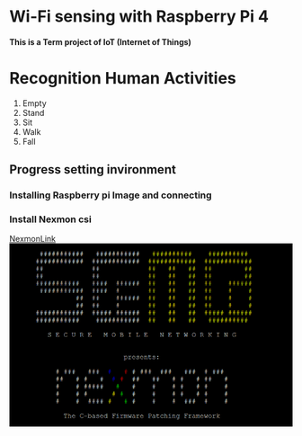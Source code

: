 # Wi-Fi sensing with Raspberry Pi 4
#### This is a Term project of IoT (Internet of Things)    
# Recognition Human Activities

1. Empty
2. Stand
3. Sit
4. Walk
5. Fall

## Progress setting invironment
### Installing Raspberry pi Image and connecting
### Install Nexmon csi
[NexmonLink](https://github.com/seemoo-lab/nexmon_csi, "Nexmon CSI Link")
![nexmonInstall](https://github.com/IoT-team-9/Wi-Fi-sensing_RaspberryPi/blob/main/Image/nexmon.png)